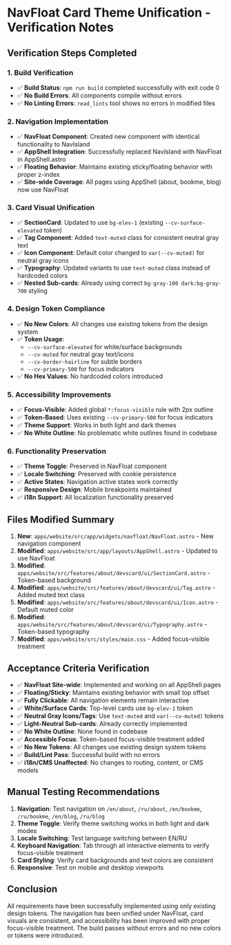 # NavFloat Card Theme Unification - Verification Notes

## Verification Steps Completed

### 1. Build Verification
- ✅ **Build Status**: `npm run build` completed successfully with exit code 0
- ✅ **No Build Errors**: All components compile without errors
- ✅ **No Linting Errors**: `read_lints` tool shows no errors in modified files

### 2. Navigation Implementation
- ✅ **NavFloat Component**: Created new component with identical functionality to NavIsland
- ✅ **AppShell Integration**: Successfully replaced NavIsland with NavFloat in AppShell.astro
- ✅ **Floating Behavior**: Maintains existing sticky/floating behavior with proper z-index
- ✅ **Site-wide Coverage**: All pages using AppShell (about, bookme, blog) now use NavFloat

### 3. Card Visual Unification
- ✅ **SectionCard**: Updated to use `bg-elev-1` (existing `--cv-surface-elevated` token)
- ✅ **Tag Component**: Added `text-muted` class for consistent neutral gray text
- ✅ **Icon Component**: Default color changed to `var(--cv-muted)` for neutral gray icons
- ✅ **Typography**: Updated variants to use `text-muted` class instead of hardcoded colors
- ✅ **Nested Sub-cards**: Already using correct `bg-gray-100 dark:bg-gray-700` styling

### 4. Design Token Compliance
- ✅ **No New Colors**: All changes use existing tokens from the design system
- ✅ **Token Usage**: 
  - `--cv-surface-elevated` for white/surface backgrounds
  - `--cv-muted` for neutral gray text/icons
  - `--cv-border-hairline` for subtle borders
  - `--cv-primary-500` for focus indicators
- ✅ **No Hex Values**: No hardcoded colors introduced

### 5. Accessibility Improvements
- ✅ **Focus-Visible**: Added global `*:focus-visible` rule with 2px outline
- ✅ **Token-Based**: Uses existing `--cv-primary-500` for focus indicators
- ✅ **Theme Support**: Works in both light and dark themes
- ✅ **No White Outline**: No problematic white outlines found in codebase

### 6. Functionality Preservation
- ✅ **Theme Toggle**: Preserved in NavFloat component
- ✅ **Locale Switching**: Preserved with cookie persistence
- ✅ **Active States**: Navigation active states work correctly
- ✅ **Responsive Design**: Mobile breakpoints maintained
- ✅ **i18n Support**: All localization functionality preserved

## Files Modified Summary
1. **New**: `apps/website/src/app/widgets/navfloat/NavFloat.astro` - New navigation component
2. **Modified**: `apps/website/src/app/layouts/AppShell.astro` - Updated to use NavFloat
3. **Modified**: `apps/website/src/features/about/devscard/ui/SectionCard.astro` - Token-based background
4. **Modified**: `apps/website/src/features/about/devscard/ui/Tag.astro` - Added muted text class
5. **Modified**: `apps/website/src/features/about/devscard/ui/Icon.astro` - Default muted color
6. **Modified**: `apps/website/src/features/about/devscard/ui/Typography.astro` - Token-based typography
7. **Modified**: `apps/website/src/styles/main.css` - Added focus-visible treatment

## Acceptance Criteria Verification
- ✅ **NavFloat Site-wide**: Implemented and working on all AppShell pages
- ✅ **Floating/Sticky**: Maintains existing behavior with small top offset
- ✅ **Fully Clickable**: All navigation elements remain interactive
- ✅ **White/Surface Cards**: Top-level cards use `bg-elev-1` token
- ✅ **Neutral Gray Icons/Tags**: Use `text-muted` and `var(--cv-muted)` tokens
- ✅ **Light-Neutral Sub-cards**: Already correctly implemented
- ✅ **No White Outline**: None found in codebase
- ✅ **Accessible Focus**: Token-based focus-visible treatment added
- ✅ **No New Tokens**: All changes use existing design system tokens
- ✅ **Build/Lint Pass**: Successful build with no errors
- ✅ **i18n/CMS Unaffected**: No changes to routing, content, or CMS models

## Manual Testing Recommendations
1. **Navigation**: Test navigation on `/en/about`, `/ru/about`, `/en/bookme`, `/ru/bookme`, `/en/blog`, `/ru/blog`
2. **Theme Toggle**: Verify theme switching works in both light and dark modes
3. **Locale Switching**: Test language switching between EN/RU
4. **Keyboard Navigation**: Tab through all interactive elements to verify focus-visible treatment
5. **Card Styling**: Verify card backgrounds and text colors are consistent
6. **Responsive**: Test on mobile and desktop viewports

## Conclusion
All requirements have been successfully implemented using only existing design tokens. The navigation has been unified under NavFloat, card visuals are consistent, and accessibility has been improved with proper focus-visible treatment. The build passes without errors and no new colors or tokens were introduced.
